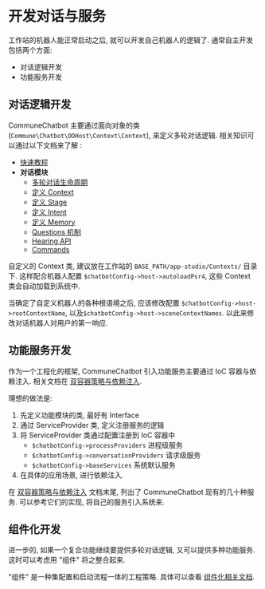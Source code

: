 # 开发对话与服务

工作站的机器人能正常启动之后, 就可以开发自己机器人的逻辑了.
通常自主开发包括两个方面:

- 对话逻辑开发
- 功能服务开发

## 对话逻辑开发

CommuneChatbot 主要通过面向对象的类 (```Commune\Chatbot\OOHost\Context\Context```),
来定义多轮对话逻辑.
相关知识可以通过以下文档来了解 :

- [快速教程](/zh-cn/lesions/index.md)
- __对话模块__
    - [多轮对话生命周期](/zh-cn/dm-lifecircle.md)
    - [定义 Context](/zh-cn/dm/context.md)
    - [定义 Stage](/zh-cn/dm/stage.md)
    - [定义 Intent](/zh-cn/dm/intent.md)
    - [定义 Memory](/zh-cn/dm/memory.md)
    - [Questions 机制](/zh-cn/dm/questions.md)
    - [Hearing API](/zh-cn/dm/hearing.md)
    - [Commands](/zh-cn/dm/commands.md)

自定义的 Context 类, 建议放在工作站的 ```BASE_PATH/app-studio/Contexts/``` 目录下.
这样配合机器人配置 ```$chatbotConfig->host->autoloadPsr4```,
这些 Context 类会自动加载到系统中.

当确定了自定义机器人的各种根语境之后,
应该修改配置 ```$chatbotConfig->host->rootContextName```,
以及```$chatbotConfig->host->sceneContextNames```.
以此来修改对话机器人对用户的第一响应.

## 功能服务开发

作为一个工程化的框架, CommuneChatbot 引入功能服务主要通过 IoC 容器与依赖注入.
相关文档在 [双容器策略与依赖注入](/zh-cn/engineer/di.md).

理想的做法是:

1. 先定义功能模块的类, 最好有 Interface
1. 通过 ServiceProvider 类, 定义注册服务的逻辑
1. 将 ServiceProvider 类通过配置注册到 IoC 容器中
    - ```$chatbotConfig->processProviders``` 进程级服务
    - ```$chatbotConfig->conversationProviders``` 请求级服务
    - ```$chatbotConfig->baseServices``` 系统默认服务
1. 在具体的应用场景, 进行依赖注入.

在 [双容器策略与依赖注入](/zh-cn/engineer/di.md) 文档末尾,
列出了 CommuneChatbot 现有的几十种服务.
可以参考它们的实现, 将自己的服务引入系统来.

## 组件化开发

进一步的, 如果一个复合功能继续要提供多轮对话逻辑, 又可以提供多种功能服务.
这时可以考虑用 "组件" 将之整合起来.

"组件" 是一种集配置和启动流程一体的工程策略. 具体可以查看 [组件化相关文档](/zh-cn/components/index.md).


